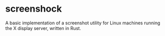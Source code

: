 # screenshock
A basic implementation of a screenshot utility for Linux machines running the X display server, written in Rust.
